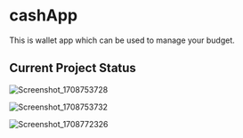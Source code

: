 # cashApp

This is wallet app which can be used to manage your budget.

## Current Project Status

![Screenshot_1708753728](https://github.com/sachinNishalka/cashApp/assets/72740598/5b4a5a07-da1b-4fc0-891d-0a8943167ba0)


![Screenshot_1708753732](https://github.com/sachinNishalka/cashApp/assets/72740598/a96190f5-8af8-45da-8c38-f661c6c3b5bf)

![Screenshot_1708772326](https://github.com/sachinNishalka/cashApp/assets/72740598/83db70cf-101d-4e4c-8df8-cf343f839884)


